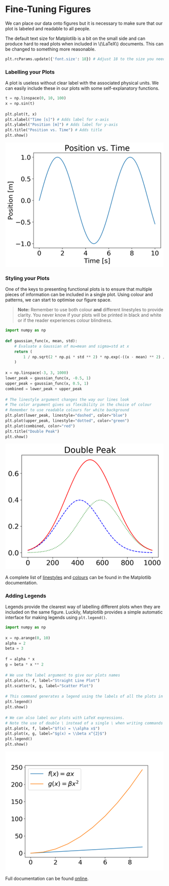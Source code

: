 # Fine-Tuning Figures

We can place our data onto figures but it is necessary to make sure that our plot is labeled and readable to all people.

The default text size for Matplotlib is a bit on the small side and can produce hard to read plots when included in \\(\LaTeX\\) documents.
This can be changed to something more reasonable.
``` python
plt.rcParams.update({'font.size': 18}) # Adjust 18 to the size you need
```

### Labelling your Plots
A plot is useless without clear label with the associated physical units.
We can easily include these in our plots with some self-explanatory functions.
```python
t = np.linspace(0, 10, 100)
x = np.sin(t)

plt.plot(t, x)
plt.xlabel("Time [s]") # Adds label for x-axis
plt.ylabel("Position [m]") # Adds label for y-axis
plt.title("Position vs. Time") # Adds title
plt.show()
```

![Labelling Example](../images/labelling_example.png)

### Styling your Plots
One of the keys to presenting functional plots is to ensure that multiple pieces of information can be included in a single plot.
Using colour and patterns, we can start to optimise our figure space.
> **Note:** Remember to use both colour **and** different linestyles to provide clarity.
> You never know if your plots will be printed in black and white or if the reader experiences colour blindness.
``` python
import numpy as np

def gaussian_func(x, mean, std):
    # Evaluate a Gaussian of mu=mean and sigma=std at x 
	return (
        1 / np.sqrt(2 * np.pi * std ** 2) * np.exp(-((x - mean) ** 2) / (2 * std ** 2))
    )

x = np.linspace(-3, 3, 1000) 
lower_peak = gaussian_func(x, -0.5, 1)
upper_peak = gaussian_func(x, 0.5, 1)
combined = lower_peak + upper_peak

# The linestyle argument changes the way our lines look
# The color argument gives us flexibility in the choice of colour
# Remember to use readable colours for white background
plt.plot(lower_peak, linestyle="dashed", color="blue")
plt.plot(upper_peak, linestyle="dotted", color="green")
plt.plot(combined, color="red")
plt.title("Double Peak")
plt.show()
```

![Styling Example](../images/styling_example.png)

A complete list of [linestyles](https://matplotlib.org/gallery/lines_bars_and_markers/linestyles.html) and [colours](https://matplotlib.org/gallery/color/named_colors.html) can be found in the Matplotlib documentation.

### Adding Legends
Legends provide the clearest way of labelling different plots when they are included on the same figure.
Luckily, Matplotlib provides a simple automatic interface for making legends using `plt.legend()`.
``` python
import numpy as np

x = np.arange(0, 10)
alpha = 2
beta = 3

f = alpha * x
g = beta * x ** 2

# We use the label argument to give our plots names
plt.plot(x, f, label="Straight Line Plot")
plt.scatter(x, g, label="Scatter Plot")

# This command generates a legend using the labels of all the plots in the figure
plt.legend() 
plt.show()

# We can also label our plots with LaTeX expressions.
# Note the use of double \ instead of a single \ when writing commands
plt.plot(x, f, label="$f(x) = \\alpha x$")
plt.plot(x, g, label="$g(x) = \\beta x^{2}$")
plt.legend()
plt.show()
```

![Legend Example](../images/legend_example.png)

Full documentation can be found [online](https://matplotlib.org/api/_as_gen/matplotlib.pyplot.legend.html).
